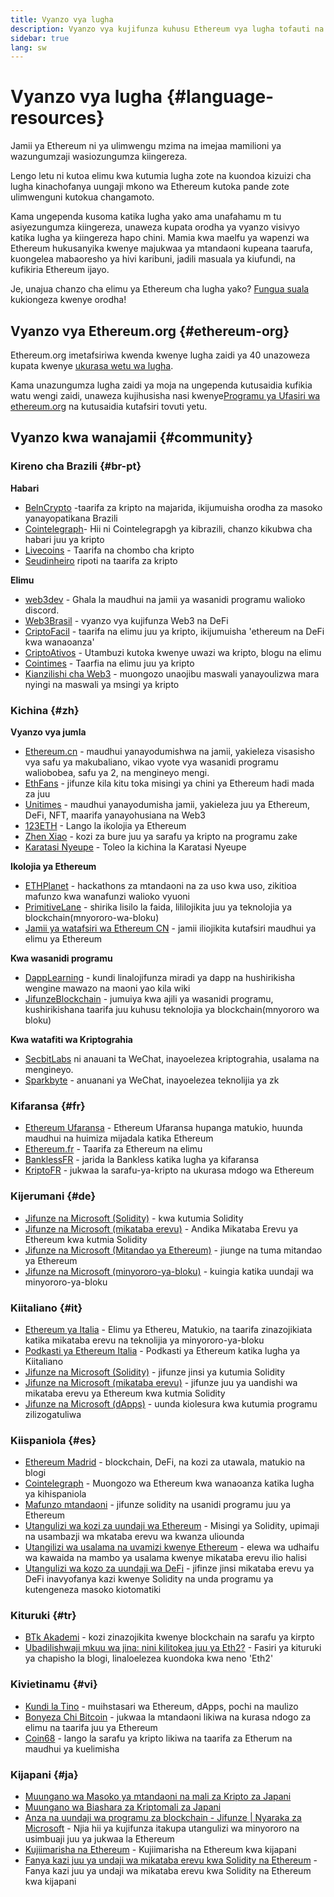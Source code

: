 ```yaml
---
title: Vyanzo vya lugha
description: Vyanzo vya kujifunza kuhusu Ethereum vya lugha tofauti na kiingereza
sidebar: true
lang: sw
---
```


# Vyanzo vya lugha {#language-resources}

Jamii ya Ethereum ni ya ulimwengu mzima na imejaa mamilioni ya wazungumzaji wasiozungumza kiingereza.

Lengo letu ni kutoa elimu kwa kutumia lugha zote na kuondoa kizuizi cha lugha kinachofanya uungaji mkono wa Ethereum kutoka pande zote ulimwenguni kutokua changamoto.

Kama ungependa kusoma katika lugha yako ama unafahamu m tu asiyezungumza kiingereza, unaweza kupata orodha ya vyanzo visivyo katika lugha ya kiingereza hapo chini. Mamia kwa maelfu ya wapenzi wa Ethereum hukusanyika kwenye majukwaa ya mtandaoni kupeana taarufa, kuongelea mabaoresho ya hivi karibuni, jadili masuala ya kiufundi, na kufikiria Ethereum ijayo.

Je, unajua chanzo cha elimu ya Ethereum cha lugha yako? [Fungua suala](https://github.com/ethereum/ethereum-org-website/issues/new/choose) kukiongeza kwenye orodha!

## Vyanzo vya Ethereum.org {#ethereum-org}

Ethereum.org imetafsiriwa kwenda kwenye lugha zaidi ya 40 unazoweza kupata kwenye [ukurasa wetu wa lugha](/languages).

Kama unazungumza lugha zaidi ya moja na ungependa kutusaidia kufikia watu wengi zaidi, unaweza kujihusisha nasi kwenye[Programu ya Ufasiri wa ethereum.org](/contributing/translation-program/#translation-program) na kutusaidia kutafsiri tovuti yetu.

## Vyanzo kwa wanajamii {#community}

### Kireno cha Brazili {#br-pt}

**Habari**

- [BelnCrypto](http://www.beincrypto.com.br) -taarifa za kripto na majarida, ikijumuisha orodha za masoko yanayopatikana Brazili
- [Cointelegraph](http://cointelegraph.com.br/category/analysis)- Hii ni Cointelegrapgh ya kibrazili, chanzo kikubwa cha habari juu ya kripto
- [Livecoins](http://www.livecoins.com.br/ethereum) - Taarifa na chombo cha kripto
- [Seudinheiro](http://www.seudinheiro.com/criptomoedas/) ripoti na taarifa za kripto

**Elimu**

- [web3dev](https://www.web3dev.com.br/) - Ghala la maudhui na jamii ya wasanidi programu walioko discord.
- [Web3Brasil](https://github.com/web3brasil/web3brasil) - vyanzo vya kujifunza Web3 na DeFi
- [CriptoFacil](http://www.criptofacil.com/ultimas-noticias/) - taarifa na elimu juu ya kripto, ikijumuisha 'ethereum na DeFi kwa wanaoanza'
- [CriptoAtivos](http://www.criptoativos.wiki.br/) - Utambuzi kutoka kwenye uwazi wa kripto, blogu na elimu
- [Cointimes](http://www.cointimes.com.br/) - Taarfia na elimu juu ya kripto
- [Kianzilishi cha Web3](https://docs.google.com/document/d/1X8PSTFH7FTw9J-gbKWM6Y430SWCBT8d4t4pJgFQHJ8E/) - muongozo unaojibu maswali yanayoulizwa mara nyingi na maswali ya msingi ya kripto

### Kichina {#zh}

**Vyanzo vya jumla**

- [Ethereum.cn](https://www.ethereum.cn/) - maudhui yanayodumishwa na jamii, yakieleza visasisho vya safu ya makubaliano, vikao vyote vya wasanidi programu waliobobea, safu ya 2, na mengineyo mengi.
- [EthFans](https://github.com/editor-Ajian/EthFans.org-annual-collected-works/) - jifunze kila kitu toka misingi ya chini ya Ethereum hadi mada za juu
- [Unitimes](https://mp.weixin.qq.com/s/tvloZSDBSOQN9zDQj_91kA) - maudhui yanayodumisha jamii, yakieleza juu ya Ethereum, DeFi, NFT, maarifa yanayohusiana na Web3
- [123ETH](https://123eth.org/) - Lango la ikolojia ya Ethereum
- [Zhen Xiao](http://zhenxiao.com/blockchain/) - kozi za bure juu ya sarafu ya kripto na programu zake
- [Karatasi Nyeupe](https://github.com/ethereum/wiki/wiki/[%E4%B8%AD%E6%96%87]-%E4%BB%A5%E5%A4%AA%E5%9D%8A%E7%99%BD%E7%9A%AE%E4%B9%A6) - Toleo la kichina la Karatasi Nyeupe

**Ikolojia ya Ethereum**

- [ETHPlanet](https://www.ethplanet.org/) - hackathons za mtandaoni na za uso kwa uso, zikitioa mafunzo kwa wanafunzi walioko vyuoni
- [PrimitiveLane](https://www.primitiveslane.org/) - shirika lisilo la faida, lililojikita juu ya teknolojia ya blockchain(mnyororo-wa-bloku)
- [Jamii ya watafsiri wa Ethereum CN](https://www.notion.so/Ethereum-Translation-Community-CN-05375fe0a94c4214acaf90f42ba40171) - jamii iliojikita kutafsiri maudhui ya elimu ya Ethereum

**Kwa wasanidi programu**

- [DappLearning](https://github.com/Dapp-Learning-DAO/Dapp-Learning) - kundi linalojifunza miradi ya dapp na hushirikisha wengine mawazo na maoni yao kila wiki
- [JifunzeBlockchain](https://learnblockchain.cn/) - jumuiya kwa ajili ya wasanidi programu, kushirikishana taarifa juu kuhusu teknolojia ya blockchain(mnyororo wa bloku)

**Kwa watafiti wa Kriptograhia**

- [SecbitLabs](https://mp.weixin.qq.com/s/69_tqBJpr_sbaKtR1sBRMw) ni anauani ta WeChat, inayoelezea kriptograhia, usalama na mengineyo.
- [Sparkbyte](https://mp.weixin.qq.com/s/9KgKTc_jtJ7bWKdbNPoqvQ) - anuanani ya WeChat, inayoelezea teknolijia ya zk

### Kifaransa {#fr}

- [Ethereum Ufaransa](https://www.ethereum-france.com/) - Ethereum Ufaransa hupanga matukio, huunda maudhui na huimiza mijadala katika Ethereum
- [Ethereum.fr](https://ethereum.fr/) - Taarifa za Ethereum na elimu
- [BanklessFR](https://banklessfr.substack.com/) - jarida la Bankless katika lugha ya kifaransa
- [KriptoFR](https://cryptofr.com/category/44/ethereum-general) - jukwaa la sarafu-ya-kripto na ukurasa mdogo wa Ethereum

### Kijerumani {#de}

- [Jifunze na Microsoft (Solidity)](https://docs.microsoft.com/de-de/learn/modules/blockchain-learning-solidity/) - kwa kutumia Solidity
- [Jifunze na Microsoft (mikataba erevu)](https://docs.microsoft.com/de-de/learn/modules/blockchain-solidity-ethereum-smart-contracts/) - Andika Mikataba Erevu ya Ethereum kwa kutmia Solidity
- [Jifunze na Microsoft (Mitandao ya Ethereum)](https://docs.microsoft.com/de-de/learn/modules/blockchain-ethereum-networks/) - jiunge na tuma mitandao ya Ethereum
- [Jifunze na Microsoft (minyororo-ya-bloku)](https://docs.microsoft.com/de-de/learn/paths/ethereum-blockchain-development/) - kuingia katika uundaji wa minyororo-ya-bloku

### Kiitaliano {#it}

- [Ethereum ya Italia](https://www.ethereum-italia.it/) - Elimu ya Ethereu, Matukio, na taarifa zinazojikiata katika mikataba erevu na teknolijia ya minyororo-ya-bloku
- [Podkasti ya Ethereum Italia](https://www.ethereum-italia.it/podcast/) - Podkasti ya Ethereum katika lugha ya Kiitaliano
- [Jifunze na Microsoft (Solidity)](https://docs.microsoft.com/it-it/learn/modules/blockchain-learning-solidity/) - jifunze jinsi ya kutumia Solidity
- [Jifunze na Microsoft (mikataba erevu)](https://docs.microsoft.com/it-it/learn/modules/blockchain-solidity-ethereum-smart-contracts/) - jifunze juu ya uandishi wa mikataba erevu ya Ethereum kwa kutmia Solidity
- [Jifunze na Microsoft (dApps)](https://docs.microsoft.com/it-it/learn/modules/blockchain-create-ui-decentralized-apps/) - uunda kiolesura kwa kutumia programu zilizogatuliwa

### Kiispaniola {#es}

- [Ethereum Madrid](https://ethereummadrid.com/) - blockchain, DeFi, na kozi za utawala, matukio na blogi
- [Cointelegraph](https://es.cointelegraph.com/ethereum-for-beginners) - Muongozo wa Ethereum kwa wanaoanza katika lugha ya kihispaniola
- [ Mafunzo mtandaoni](https://tutoriales.online/curso/solidity) - jifunze solidity na usanidi programu juu ya Ethereum
- [ Utangulizi wa kozi za uundaji wa Ethereum](https://youtube.com/playlist?list=PLTqiwJDd_R8y9pfUBjhkVa1IDMwyQz-fU) - Misingi ya Solidity, upimaji na usambazji wa mkataba erevu wa kwanza uliounda
- [Utangilizi wa usalama na uvamizi kwenye Ethereum](https://youtube.com/playlist?list=PLTqiwJDd_R8yHOvteko_DmUxUTMHnlfci) - elewa wa udhaifu wa kawaida na mambo ya usalama kwenye mikataba erevu ilio halisi
- [Utangulizi wa kozo za uundaji wa DeFi](https://youtube.com/playlist?list=PLTqiwJDd_R8zZiP9_jNdaPqA3HqoW2lrS) - jifinze jinsi mikataba erevu ya DeFi inavyofanya kazi kwenye Solidity na unda programu ya kutengeneza masoko kiotomatiki

### Kituruki {#tr}

- [BTk Akademi](https://www.btkakademi.gov.tr/portal/course/blokzincir-ve-kripto-paralar-10569#!/about) - kozi zinazojikita kwenye blockchain na sarafu ya kirpto
- [Ubadilishwaji mkuu wa jina: nini kilitokea juu ya Eth2?](https://miningturkiye.org/konu/ethereum-madenciligi-bitiyor-mu-onemli-gelisme.655/) - Fasiri ya kituruki ya chapisho la blogi, linaloelezea kuondoka kwa neno 'Eth2'

### Kivietinamu {#vi}

- [Kundi la Tino](https://wiki.tino.org/ethereum-la-gi/) - muihstasari wa Ethereum, dApps, pochi na maulizo
- [Bonyeza Chi Bitcoin](https://tapchibitcoin.io/tap-chi/tin-tuc-ethereum-eth) - jukwaa la mtandaoni likiwa na kurasa ndogo za elimu na taarifa juu ya Ethereum
- [Coin68](https://coin68.com/ethereum-tieu-diem/) - lango la sarafu ya kripto likiwa na taarifa za Etherum na maudhui ya kuelimisha

### Kijapani {#ja}

- [Muungano wa Masoko ya mtandaoni na mali za Kripto za Japani](https://jvcea.or.jp/)
- [Muungano wa Biashara za Kriptomali za Japani](https://cryptocurrency-association.org/)
- [Anza na uundaji wa programu za blockchain - Jifunze | Nyaraka za Microsoft](https://docs.microsoft.com/ja-jp/learn/paths/ethereum-blockchain-development/) - Njia hii ya kujifunza itakupa utangulizi wa minyororo na usimbuaji juu ya jukwaa la Ethereum
- [Kujiimarisha na Ethereum](https://www.oreilly.co.jp/books/9784873118963/) - Kujiimarisha na Ethereum kwa kijapani
- [Fanya kazi juu ya undaji wa mikataba erevu kwa Solidity na Ethereum](https://www.oreilly.co.jp/books/9784873119342/) - Fanya kazi juu ya undaji wa mikataba erevu kwa Solidity na Ethereum kwa kijapani
